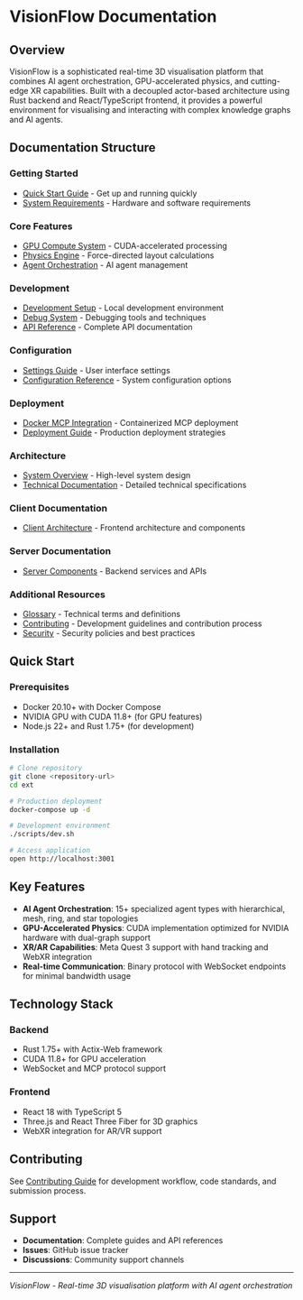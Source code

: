 # VisionFlow Documentation

## Overview

VisionFlow is a sophisticated real-time 3D visualisation platform that combines AI agent orchestration, GPU-accelerated physics, and cutting-edge XR capabilities. Built with a decoupled actor-based architecture using Rust backend and React/TypeScript frontend, it provides a powerful environment for visualising and interacting with complex knowledge graphs and AI agents.

## Documentation Structure

### Getting Started
- [Quick Start Guide](guides/quick-start.md) - Get up and running quickly
- [System Requirements](README.md) - Hardware and software requirements

### Core Features
- [GPU Compute System](server/gpu-compute.md) - CUDA-accelerated processing
- [Physics Engine](server/physics-engine.md) - Force-directed layout calculations
- [Agent Orchestration](features/agent-orchestration.md) - AI agent management

### Development
- [Development Setup](development/setup.md) - Local development environment
- [Debug System](development/debugging.md) - Debugging tools and techniques
- [API Reference](api/index.md) - Complete API documentation

### Configuration
- [Settings Guide](guides/settings-guide.md) - User interface settings
- [Configuration Reference](configuration/index.md) - System configuration options

### Deployment
- [Docker MCP Integration](deployment/docker-mcp-integration.md) - Containerized MCP deployment
- [Deployment Guide](deployment/index.md) - Production deployment strategies

### Architecture
- [System Overview](architecture/system-overview.md) - High-level system design
- [Technical Documentation](technical/) - Detailed technical specifications

### Client Documentation
- [Client Architecture](client/) - Frontend architecture and components

### Server Documentation
- [Server Components](server/) - Backend services and APIs

### Additional Resources
- [Glossary](glossary.md) - Technical terms and definitions
- [Contributing](contributing.md) - Development guidelines and contribution process
- [Security](security/) - Security policies and best practices

## Quick Start

### Prerequisites
- Docker 20.10+ with Docker Compose
- NVIDIA GPU with CUDA 11.8+ (for GPU features)
- Node.js 22+ and Rust 1.75+ (for development)

### Installation

```bash
# Clone repository
git clone <repository-url>
cd ext

# Production deployment
docker-compose up -d

# Development environment
./scripts/dev.sh

# Access application
open http://localhost:3001
```

## Key Features

- **AI Agent Orchestration**: 15+ specialized agent types with hierarchical, mesh, ring, and star topologies
- **GPU-Accelerated Physics**: CUDA implementation optimized for NVIDIA hardware with dual-graph support
- **XR/AR Capabilities**: Meta Quest 3 support with hand tracking and WebXR integration
- **Real-time Communication**: Binary protocol with WebSocket endpoints for minimal bandwidth usage

## Technology Stack

### Backend
- Rust 1.75+ with Actix-Web framework
- CUDA 11.8+ for GPU acceleration
- WebSocket and MCP protocol support

### Frontend
- React 18 with TypeScript 5
- Three.js and React Three Fiber for 3D graphics
- WebXR integration for AR/VR support

## Contributing

See [Contributing Guide](contributing.md) for development workflow, code standards, and submission process.

## Support

- **Documentation**: Complete guides and API references
- **Issues**: GitHub issue tracker
- **Discussions**: Community support channels

---

*VisionFlow - Real-time 3D visualisation platform with AI agent orchestration*